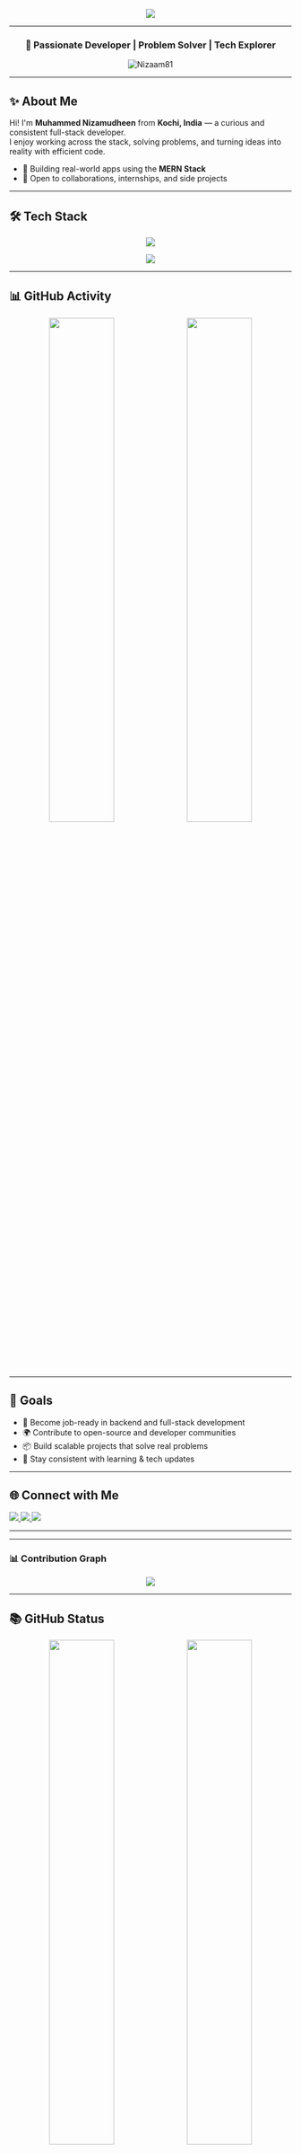 <!-- Animated Header Typing -->
<p align="center">
  <img src="https://readme-typing-svg.herokuapp.com/?lines=Hi+there,+I'm+Muhammed+Nizamudheen+K;Full-stack+Web+Developer;MERN+Stack+Enthusiast;Always+learning+new+things&center=true&width=500&height=45&color=00ffff&vCenter=true&size=20" />
</p>

---

<h3 align="center">🚀 Passionate Developer | Problem Solver | Tech Explorer</h3>

<p align="center">
  <img src="https://komarev.com/ghpvc/?username=Nizaam81&label=Profile%20Views&color=0e75b6&style=flat-square" alt="Nizaam81" />
</p>

---

## ✨ About Me

Hi! I'm **Muhammed Nizamudheen** from **Kochi, India** — a curious and consistent full-stack developer.  
I enjoy working across the stack, solving problems, and turning ideas into reality with efficient code.

- 🔭 Building real-world apps using the **MERN Stack**
- 🤝 Open to collaborations, internships, and side projects

---

## 🛠 Tech Stack

<div align="center">
  <img src="https://skillicons.dev/icons?i=js,ts,html,css,react,nodejs,express,mongodb,postgres,mysql,sqlite,tailwind,git,github,vscode,postman,figma" />
</div>

<p align="center">
  <img src="https://img.shields.io/badge/Eraser.io-Diagramming-blueviolet?style=flat-square" />
</p>

---

## 📊 GitHub Activity

<p align="center">
  <img src="https://github-readme-stats.vercel.app/api?username=Nizaam81&show_icons=true&theme=radical&hide_border=true" width="48%" />
  <img src="https://github-readme-streak-stats.herokuapp.com/?user=Nizaam81&theme=radical&hide_border=true" width="48%" />
</p>

---

## 🚀 Goals

- 🔧 Become job-ready in backend and full-stack development  
- 🌍 Contribute to open-source and developer communities  
- 📦 Build scalable projects that solve real problems  
- 📘 Stay consistent with learning & tech updates  

---

## 🌐 Connect with Me

<p align="left">
  <a href="https://www.linkedin.com/in/nizam-software" target="_blank">
    <img src="https://img.shields.io/badge/LinkedIn-blue?style=for-the-badge&logo=linkedin&logoColor=white" />
  </a>
  <a href="mailto:mnizamudheen81@gmail.com">
    <img src="https://img.shields.io/badge/Gmail-D14836?style=for-the-badge&logo=gmail&logoColor=white" />
  </a>
  <a href="https://instagram.com/nizx_m_" target="_blank">
    <img src="https://img.shields.io/badge/Instagram-E4405F?style=for-the-badge&logo=instagram&logoColor=white" />
  </a>
</p>

---






---

### 📊 Contribution Graph
<p align="center">
  <img src="https://github-readme-activity-graph.vercel.app/graph?username=Nizaam81&theme=github-light&area=true&hide_border=true&color=0366D6" />
</p>

---

## 📚 GitHub Status

<p align="center">
  <img src="https://github-readme-stats.vercel.app/api?username=Nizaam81&show_icons=true&theme=default&hide_border=true&title_color=0366D6&icon_color=0366D6" width="48%" />
  <img src="https://github-readme-stats.vercel.app/api/top-langs/?username=Nizaam81&layout=compact&theme=default&hide_border=true&title_color=0366D6" width="48%" />
</p>



## 💬 Favorite Quote

> “Don’t aim for perfection. Aim for progress.”

---
